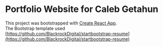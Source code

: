 # Portfolio Website for Caleb Getahun
This project was bootstrapped with [Create React App](https://github.com/facebook/create-react-app).  
The Bootstrap template used [https://github.com/BlackrockDigital/startbootstrap-resume](https://github.com/BlackrockDigital/startbootstrap-resume)
